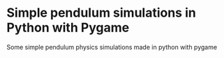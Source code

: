 # Simple pendulum simulations in Python with Pygame
Some simple pendulum physics simulations made in python with pygame

